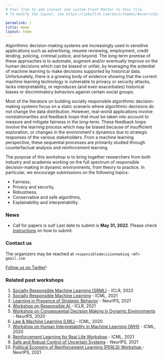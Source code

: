 ```yaml
---
# Feel free to add content and custom Front Matter to this file.
# To modify the layout, see https://jekyllrb.com/docs/themes/#overriding-theme-defaults

permalink: /
title: Home
layout: home
---
```


<!-- > "All communication must lead to change." -- Aristotle -->

<!-- 
<figure>
	<div style="text-align:center">
		<img src="assets/img/banner.png" alt="A logo image for the rethinking ML papers workshop, designed by Falaah Arif Khan" />
		<figcaption>Image Credits: <a href="https://falaaharifkhan.github.io/research/">Falaah Arif Khan</a></figcaption>
	</div>
</figure>
-->

<!-- > Join us at our ICLR workshop on **Friday, May 7 2021** (0800 hrs - 1500 hrs Eastern Daylight Time) -->


Algorithmic decision-making systems are increasingly used in sensitive applications such as advertising, resume reviewing, employment, credit lending, policing, criminal justice, and beyond. The long-term promise of these approaches is to automate, augment and/or eventually improve on the human decisions which can be biased or unfair, by leveraging the potential of machine learning to make decisions supported by historical data. Unfortunately, there is a growing body of evidence showing that the current machine learning technology is vulnerable to privacy or security attacks, lacks interpretability, or reproduces (and even exacerbates) historical biases or discriminatory behaviors against certain social groups.

Most of the literature on building socially responsible algorithmic decision-making systems focus on a static scenario where algorithmic decisions do not change the data distribution. However, real-world applications involve nonstationarities and feedback loops that must be taken into account to measure and mitigate fairness in the long-term. These feedback loops involve the learning process which may be biased because of insufficient exploration, or changes in the environment's dynamics due to strategic responses of the various stakeholders. From a machine learning perspective, these sequential processes are primarily studied through counterfactual analysis and reinforcement learning.

The purpose of this workshop is to bring together researchers from both industry and academia working on the full spectrum of responsible decision-making in dynamic environments, from theory to practice. In particular, we encourage submissions on the following topics:
* Fairness,
* Privacy and security,
* Robustness,
* Conservative and safe algorithms,
* Explainability and interpretability.


### News

* Call for papers is out! Last date to submit is **May 31, 2022**. Please check [instructions](submit) on how to submit.

<!--
* [Schedule](schedule) updated. 
* Accepted papers and reviews [available](papers)
* Thank you [reviewers](people/#reviewers)! 
-->


### Contact us

The organizers may be reached at `responsibledecisionmaking <AT> gmail.com`

[Follow us on Twitter](https://twitter.com/responsibledec1)!


### Related past workshops


1. [Socially Responsible Machine Learning (SRML)](https://iclrsrml.github.io/) - ICLR, 2022
2. [Socially Responsible Machine Learning](https://icmlsrml2021.github.io/) - ICML, 2021
3. [Learning in Presence of Strategic Behavior](https://sites.google.com/view/strategicml/) - NeurIPS, 2021
4. [Workshop on Responsible AI ](https://sites.google.com/view/rai-workshop/home) - ICLR, 2021
5. [Workshop on Consequential Decision Making in Dynamic Environments](https://dynamicdecisions.github.io/) - NeurIPS, 2020
6. [Law & Machine Learning (LML)](https://sites.google.com/view/icml-law-and-ml-2020/home) - ICML, 2020
7. [Workshop on Human Interpretability in Machine Learning (WHI)](https://sites.google.com/view/whi2020) - ICML, 2020 
8. [Reinforcement Learning for Real Life Workshop](https://sites.google.com/view/RL4RealLife) - ICML, 2021
9. [Safe and Robust Control of Uncertain Systems](https://sites.google.com/view/safe-robust-control/home) - NeurIPS, 2021 
10. [Political Economy of Reinforcement Learning (PERLS) Workshop
](https://perls-workshop.github.io/) - NeurIPS, 2021